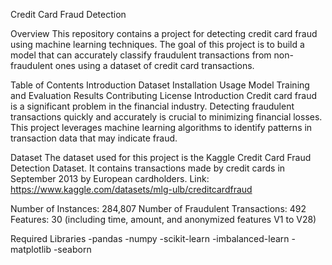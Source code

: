 Credit Card Fraud Detection

Overview
This repository contains a project for detecting credit card fraud using machine learning techniques. 
The goal of this project is to build a model that can accurately classify fraudulent transactions from non-fraudulent ones using a dataset of credit card transactions.

Table of Contents
Introduction
Dataset
Installation
Usage
Model Training and Evaluation
Results
Contributing
License
Introduction
Credit card fraud is a significant problem in the financial industry. Detecting fraudulent transactions quickly and accurately is crucial to minimizing financial losses. 
This project leverages machine learning algorithms to identify patterns in transaction data that may indicate fraud.

Dataset
The dataset used for this project is the Kaggle Credit Card Fraud Detection Dataset. It contains transactions made by credit cards in September 2013 by European cardholders.
Link: https://www.kaggle.com/datasets/mlg-ulb/creditcardfraud

Number of Instances: 284,807
Number of Fraudulent Transactions: 492
Features: 30 (including time, amount, and anonymized features V1 to V28)

Required Libraries
-pandas
-numpy
-scikit-learn
-imbalanced-learn
-matplotlib
-seaborn
